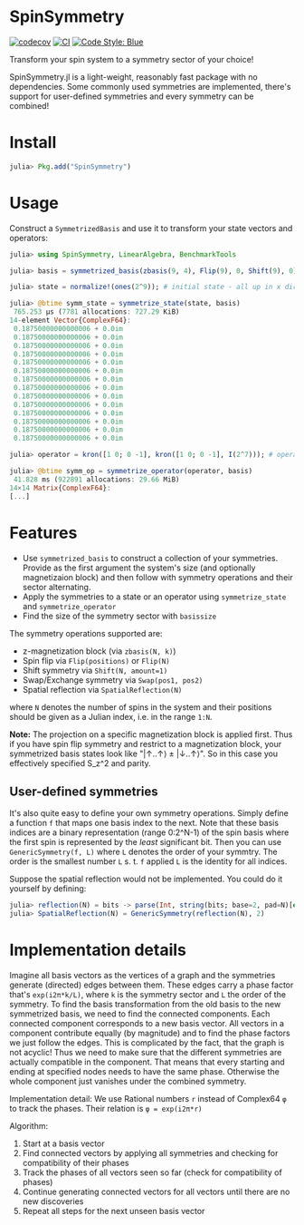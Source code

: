 # SpinSymmetry

[![codecov](https://codecov.io/gh/abraemer/SpinSymmetry.jl/branch/main/graph/badge.svg?token=XN6TT95A53)](https://codecov.io/gh/abraemer/SpinSymmetry.jl)
[![CI](https://github.com/abraemer/SpinSymmetry.jl/actions/workflows/ci.yml/badge.svg)](https://github.com/abraemer/SpinSymmetry.jl/actions/workflows/ci.yml)
[![Code Style: Blue](https://img.shields.io/badge/code%20style-blue-4495d1.svg)](https://github.com/invenia/BlueStyle)

Transform your spin system to a symmetry sector of your choice!

SpinSymmetry.jl is a light-weight, reasonably fast package with no dependencies. Some commonly used symmetries are implemented, there's support for user-defined symmetries and every symmetry can be combined!

# Install
```julia
julia> Pkg.add("SpinSymmetry")
```

# Usage
Construct a `SymmetrizedBasis` and use it to transform your state vectors and operators:
```julia
julia> using SpinSymmetry, LinearAlgebra, BenchmarkTools

julia> basis = symmetrized_basis(zbasis(9, 4), Flip(9), 0, Shift(9), 0);

julia> state = normalize!(ones(2^9)); # initial state - all up in x direction

julia> @btime symm_state = symmetrize_state(state, basis)
 765.253 μs (7781 allocations: 727.29 KiB)
14-element Vector{ComplexF64}:
 0.18750000000000006 + 0.0im
 0.18750000000000006 + 0.0im
 0.18750000000000006 + 0.0im
 0.18750000000000006 + 0.0im
 0.18750000000000006 + 0.0im
 0.18750000000000006 + 0.0im
 0.18750000000000006 + 0.0im
 0.18750000000000006 + 0.0im
 0.18750000000000006 + 0.0im
 0.18750000000000006 + 0.0im
 0.18750000000000006 + 0.0im
 0.18750000000000006 + 0.0im
 0.18750000000000006 + 0.0im
 0.18750000000000006 + 0.0im

julia> operator = kron([1 0; 0 -1], kron([1 0; 0 -1], I(2^7))); # operator Z ⊗ Z ⊗ 𝟙 ⊗ .. ⊗ 𝟙

julia> @btime symm_op = symmetrize_operator(operator, basis)
 41.828 ms (922891 allocations: 29.66 MiB)
14×14 Matrix{ComplexF64}:
[...]
```

# Features
- Use `symmetrized_basis` to construct a collection of your symmetries. Provide as the first argument the system's size (and optionally magnetizaion block) and then follow with symmetry operations and their sector alternating.
- Apply the symmetries to a state or an operator using `symmetrize_state` and `symmetrize_operator`
- Find the size of the symmetry sector with `basissize`

The symmetry operations supported are:
- z-magnetization block (via `zbasis(N, k)`)
- Spin flip via `Flip(positions)` or `Flip(N)`
- Shift symmetry via `Shift(N, amount=1)`
- Swap/Exchange symmetry via `Swap(pos1, pos2)`
- Spatial reflection via `SpatialReflection(N)`

where `N` denotes the number of spins in the system and their positions should be given as a Julian index, i.e. in the range `1:N`.

**Note:** The projection on a specific magnetization block is applied first. Thus if you have spin flip symmetry and restrict to a magnetization block, your symmetrized basis states look like "|↑..↑⟩ ± |↓..↑⟩". So in this case you effectively specified S_z^2 and parity.

## User-defined symmetries
It's also quite easy to define your own symmetry operations. 
Simply define a function `f` that maps one basis index to the next.
Note that these basis indices are a binary representation (range 0:2^N-1) of the spin basis where the first spin is represented by the *least* significant bit.
Then you can use `GenericSymmetry(f, L)` where `L` denotes the order of your symmtry.
The order is the smallest number `L` s. t. `f` applied `L` is the identity for all indices.

Suppose the spatial reflection would not be implemented. You could do it yourself by defining:
```julia
julia> reflection(N) = bits -> parse(Int, string(bits; base=2, pad=N)[end:-1:1]; base=2)
julia> SpatialReflection(N) = GenericSymmetry(reflection(N), 2)
```

# Implementation details
Imagine all basis vectors as the vertices of a graph and the symmetries generate
(directed) edges between them. These edges carry a phase factor that's `exp(i2π*k/L)`,
where `k` is the symmetry sector and `L` the order of the symmetry.
To find the basis transformation from the old basis to the new symmetrized basis,
we need to find the connected components. Each connected component corresponds to a
new basis vector. All vectors in a component contribute equally (by magnitude) and to
find the phase factors we just follow the edges.
This is complicated by the fact, that the graph is not acyclic! Thus we need to make
sure that the different symmetries are actually compatible in the component. That
means that every starting and ending at specified nodes needs to have the same phase.
Otherwise the whole component just vanishes under the combined symmetry.

Implementation detail:
We use Rational numbers `r` instead of Complex64 `φ` to track the phases. Their relation is
`φ = exp(i2π*r)`

Algorithm:
1. Start at a basis vector
2. Find connected vectors by applying all symmetries and checking for compatibility
of their phases
3. Track the phases of all vectors seen so far (check for compatibility of phases)
4. Continue generating connected vectors for all vectors until there are no new discoveries
5. Repeat all steps for the next unseen basis vector
